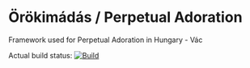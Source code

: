 # Örökimádás / Perpetual Adoration
Framework used for Perpetual Adoration in Hungary - Vác

Actual build status: [![Build](https://github.com/tkohegyi/orokimadas/actions/workflows/main.yml/badge.svg)](https://github.com/website-magyar/orokimadas/actions/workflows/main.yml)

